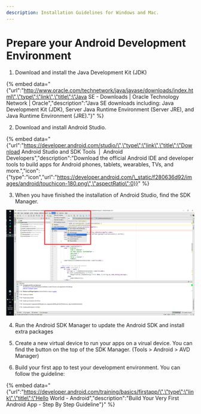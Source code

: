 ```yaml
---
description: Installation Guidelines for Windows and Mac.
---
```


# Prepare your Android Development Environment

1. Download and install the Java Development Kit \(JDK\)

{% embed data="{\"url\":\"http://www.oracle.com/technetwork/java/javase/downloads/index.html\",\"type\":\"link\",\"title\":\"Java SE - Downloads \| Oracle Technology Network \| Oracle\",\"description\":\"Java SE downloads including: Java Development Kit \(JDK\), Server Java Runtime Environment \(Server JRE\), and Java Runtime Environment \(JRE\).\"}" %}

2.  Download and install Android Studio.

{% embed data="{\"url\":\"https://developer.android.com/studio/\",\"type\":\"link\",\"title\":\"Download Android Studio and SDK Tools  \|  Android Developers\",\"description\":\"Download the official Android IDE and developer tools to build apps for Android phones, tablets, wearables, TVs, and more.\",\"icon\":{\"type\":\"icon\",\"url\":\"https://developer.android.com/\_static/f280636d92/images/android/touchicon-180.png\",\"aspectRatio\":0}}" %}

3. When you have finished the installation of Android Studio, find the SDK Manager.

![SDK Manager](./images/installationguide1.png "SDK Manager")

4. Run the Android SDK Manager to update the Android SDK and install extra packages

5. Create a new virtual device to run your apps on a virual device. You can find the button on the top of the SDK Manager. (Tools > Android > AVD Manager)

6. Build your first app to test your development environment. You can follow the guideline:

{% embed data="{\"url\":\"https://developer.android.com/training/basics/firstapp/\",\"type\":\"link\",\"title\":\"Hello World - Android\",\"description\":\"Build Your Very First Android App - Step By Step Guideline"}" %}

